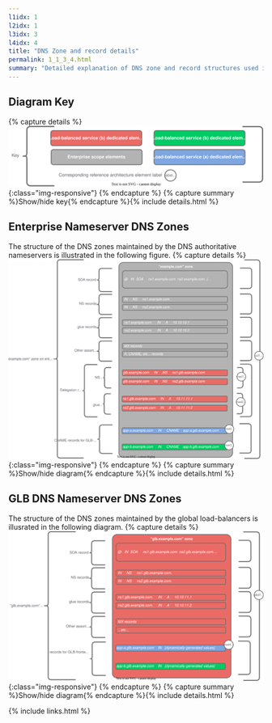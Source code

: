```yaml
---
l1idx: 1
l2idx: 1
l3idx: 3
l4idx: 4
title: "DNS Zone and record details"
permalink: 1_1_3_4.html
summary: "Detailed explanation of DNS zone and record structures used in this architecture."
---
```


## Diagram Key

{% capture details %}
![image"](./dglb-zones-key.drawio.svg) {:class="img-responsive"}
{% endcapture %}
{% capture summary %}Show/hide key{% endcapture %}{% include details.html %}

## Enterprise Nameserver DNS Zones

The structure of the DNS zones maintained by the DNS authoritative nameservers is illustrated in the following figure.
{% capture details %}
![image](./dglb-zones-1.drawio.svg) {:class="img-responsive"}
{% endcapture %}
{% capture summary %}Show/hide diagram{% endcapture %}{% include details.html %}

## GLB DNS Nameserver DNS Zones

The structure of the DNS zones maintained by the global load-balancers is illusrated in the following diagram.
{% capture details %}
![image](./dglb-zones-2.drawio.svg) {:class="img-responsive"}
{% endcapture %}
{% capture summary %}Show/hide diagram{% endcapture %}{% include details.html %}

{% include links.html %}